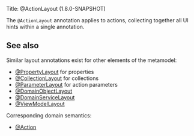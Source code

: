 Title: @ActionLayout (1.8.0-SNAPSHOT)

The `@ActionLayout` annotation applies to actions, collecting together all UI hints within a single
annotation.


## See also

Similar layout annotations exist for other elements of the metamodel:

* [@PropertyLayout](./PropertyLayout.html) for properties
* [@CollectionLayout](./CollectionLayout.html) for collections
* [@ParameterLayout](./ParameterLayout.html) for action parameters
* [@DomainObjectLayout](./DomainObjectLayout.html)
* [@DomainServiceLayout](./DomainServiceLayout.html)
* [@ViewModelLayout](./ViewModelLayout.html)

Corresponding domain semantics:

* [@Action](./Action.html)


